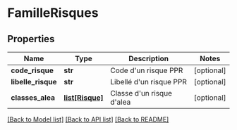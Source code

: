 # FamilleRisques

## Properties
Name | Type | Description | Notes
------------ | ------------- | ------------- | -------------
**code_risque** | **str** | Code d&#x27;un risque PPR | [optional] 
**libelle_risque** | **str** | Libellé d&#x27;un risque PPR | [optional] 
**classes_alea** | [**list[Risque]**](Risque.md) | Classe d&#x27;un risque d&#x27;alea | [optional] 

[[Back to Model list]](../README.md#documentation-for-models) [[Back to API list]](../README.md#documentation-for-api-endpoints) [[Back to README]](../README.md)

